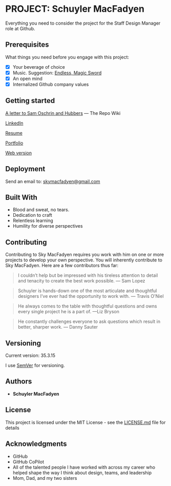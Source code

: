 # PROJECT: Schuyler MacFadyen
Everything you need to consider the project for the Staff Design Manager role at Github.

## Prerequisites

What things you need before you engage with this project:

- [x] Your beverage of choice
- [x] Music. Suggestion: [Endless, Magic Sword](https://open.spotify.com/album/09qFu5fzhhZsizdR6w8wqd?si=7E5LKjuoQkmbi5rEjwS0lA)
- [x] An open mind
- [x] Internalized Github company values 

## Getting started

[A letter to Sam Oschrin and Hubbers](https://github.com/skymacfadyen/Staff-Design-Manager/wiki/A-letter-to-Sam-Oschin-and-Hubbers) — The Repo Wiki

[LinkedIn](https://www.linkedin.com/in/skymacfadyen/)

[Resume](https://github.com/skymacfadyen/Staff-Design-Manager/issues/1#issue-1806371807)

[Portfolio](https://macfadyen.co)

[Web version](https://macfadyen.co/github)

## Deployment

Send an email to: skymacfadyen@gmail.com 

## Built With

* Blood and sweat, no tears.
* Dedication to craft
* Relentless learning
* Humility for diverse perspectives

## Contributing

Contributing to Sky MacFadyen requires you work with him on one or more projects to develop your own perspective. You will inherently contribute to Sky MacFadyen. Here are a few contributors thus far:

>I couldn’t help but be impressed with his tireless attention to detail and tenacity to create the best work possible.
>— Sam Lopez

>Schuyler is hands-down one of the most articulate and thoughtful designers I’ve ever had the opportunity to work with.
>— Travis O'Niel

>He always comes to the table with thoughtful questions and owns every single project he is a part of.
>—Liz Bryson

>He constantly challenges everyone to ask questions which result in better, sharper work.
>— Danny Sauter

## Versioning

Current version: 35.3.15

I use [SemVer](http://semver.org/) for versioning. 

## Authors

* **Schuyler MacFadyen**

## License

This project is licensed under the MIT License - see the [LICENSE.md](LICENSE.md) file for details

## Acknowledgments

* GitHub
* GitHub CoPilot
* All of the talented people I have worked with across my career who helped shape the way I think about design, teams, and leadership
* Mom, Dad, and my two sisters
